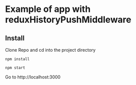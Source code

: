 # Example of app with reduxHistoryPushMiddleware

## Install

Clone Repo and cd into the project directory

```
npm install

npm start
```

Go to http://localhost:3000

